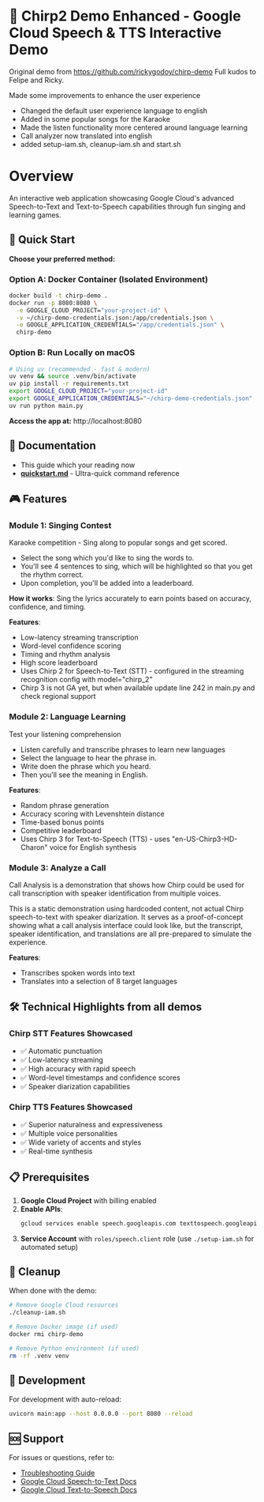 # 🎵 Chirp2 Demo Enhanced - Google Cloud Speech & TTS Interactive Demo

Original demo from https://github.com/rickygodoy/chirp-demo
Full kudos to Felipe and Ricky.

Made some improvements to enhance the user experience

- Changed the default user experience language to english 
- Added in some popular songs for the Karaoke
- Made the listen functionality more centered around language learning
- Call analyzer now translated into english
- added setup-iam.sh, cleanup-iam.sh and start.sh

# Overview

An interactive web application showcasing Google Cloud's advanced Speech-to-Text and Text-to-Speech capabilities through fun singing and learning games.

## 🚀 Quick Start

**Choose your preferred method:**

### Option A: Docker Container (Isolated Environment)
```bash
docker build -t chirp-demo .
docker run -p 8080:8080 \
  -e GOOGLE_CLOUD_PROJECT="your-project-id" \
  -v ~/chirp-demo-credentials.json:/app/credentials.json \
  -e GOOGLE_APPLICATION_CREDENTIALS="/app/credentials.json" \
  chirp-demo
```

### Option B: Run Locally on macOS
```bash
# Using uv (recommended - fast & modern)
uv venv && source .venv/bin/activate
uv pip install -r requirements.txt
export GOOGLE_CLOUD_PROJECT="your-project-id"
export GOOGLE_APPLICATION_CREDENTIALS="~/chirp-demo-credentials.json"
uv run python main.py
```

**Access the app at:** http://localhost:8080

## 📖 Documentation

- This guide which your reading now
- **[quickstart.md](quickstart.txt)** - Ultra-quick command reference

## 🎮 Features

### Module 1: Singing Contest
Karaoke competition - Sing along to popular songs and get scored.

- Select the song which you'd like to sing the words to.
- You'll see 4 sentences to sing, which will be highlighted so that you get the rhythm correct.
- Upon completion, you'll be added into a leaderboard.

**How it works**:
Sing the lyrics accurately to earn points based on accuracy, confidence, and timing.

**Features**:
- Low-latency streaming transcription
- Word-level confidence scoring
- Timing and rhythm analysis
- High score leaderboard
- Uses Chirp 2 for Speech-to-Text (STT) - configured in the streaming recognition config with model="chirp_2"
- Chirp 3 is not GA yet, but when available update line 242 in main.py and check regional support

### Module 2: Language Learning
Test your listening comprehension

- Listen carefully and transcribe phrases to learn new languages
- Select the language to hear the phrase in.
- Write doen the phrase which you heard.
- Then you'll see the meaning in English.

**Features**:
- Random phrase generation
- Accuracy scoring with Levenshtein distance
- Time-based bonus points
- Competitive leaderboard
- Uses Chirp 3 for Text-to-Speech (TTS) - uses "en-US-Chirp3-HD-Charon" voice for English synthesis

### Module 3: Analyze a Call
Call Analysis is a demonstration that shows how Chirp could be used for call transcription with speaker identification from multiple voices.

This is a static demonstration using hardcoded content, not actual Chirp speech-to-text with speaker diarization. It serves as a proof-of-concept showing what a call analysis interface could look like, but the transcript, speaker identification, and translations are all pre-prepared to simulate the experience.

**Features**:
- Transcribes spoken words into text
- Translates into a selection of 8 target languages

## 🛠 Technical Highlights from all demos

### Chirp STT Features Showcased
- ✅ Automatic punctuation
- ✅ Low-latency streaming
- ✅ High accuracy with rapid speech
- ✅ Word-level timestamps and confidence scores
- ✅ Speaker diarization capabilities

### Chirp TTS Features Showcased
- ✅ Superior naturalness and expressiveness
- ✅ Multiple voice personalities
- ✅ Wide variety of accents and styles
- ✅ Real-time synthesis

## 📋 Prerequisites

1. **Google Cloud Project** with billing enabled
2. **Enable APIs**:
   ```bash
   gcloud services enable speech.googleapis.com texttospeech.googleapis.com
   ```
3. **Service Account** with `roles/speech.client` role (use `./setup-iam.sh` for automated setup)

## 🧹 Cleanup

When done with the demo:
```bash
# Remove Google Cloud resources
./cleanup-iam.sh

# Remove Docker image (if used)
docker rmi chirp-demo

# Remove Python environment (if used)
rm -rf .venv venv
```

## 🔧 Development

For development with auto-reload:
```bash
uvicorn main:app --host 0.0.0.0 --port 8080 --reload
```

## 🆘 Support

For issues or questions, refer to:
- [Troubleshooting Guide](INSTRUCTIONS.md#troubleshooting)
- [Google Cloud Speech-to-Text Docs](https://cloud.google.com/speech-to-text/docs)
- [Google Cloud Text-to-Speech Docs](https://cloud.google.com/text-to-speech/docs)
